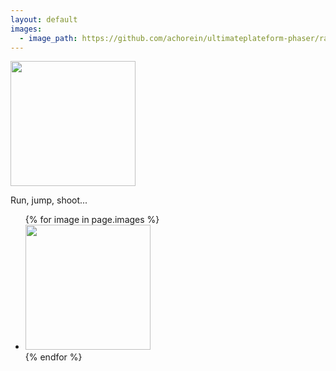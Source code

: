 ```yaml
---
layout: default
images:
  - image_path: https://github.com/achorein/ultimateplateform-phaser/raw/master/docs/assets/images/screen-01.png
---
```


<p>
    <img src="https://github.com/achorein/ultimateplateform-phaser/raw/master/assets/menu/game-logo.png" height="200"/>
</p>

Run, jump, shoot...

<ul>
    {% for image in page.images %}
    <li><a href="{{ image.image_path }}"><img src="{{ image.image_path }}" height="200"/></a></li>
    {% endfor %}
</ul>


